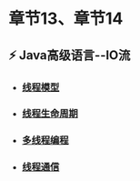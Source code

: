# 章节13、章节14   
## ⚡ Java高级语言--IO流    
 - ### [线程模型](章节12(课时124~课时125).md)  
 - ### [线程生命周期](章节12(课时126).md)  
 - ### [多线程编程](章节12(课时127).md)  
 - ### [线程通信](章节12(课时128).md)   
